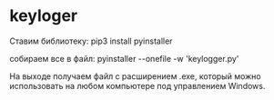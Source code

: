 # keyloger

Cтавим библиотеку:
pip3 install pyinstaller

собираем все в файл:
pyinstaller --onefile -w 'keylogger.py'

На выходе получаем файл с расширением .exe, который можно использовать на любом компьютере под управлением Windows.
